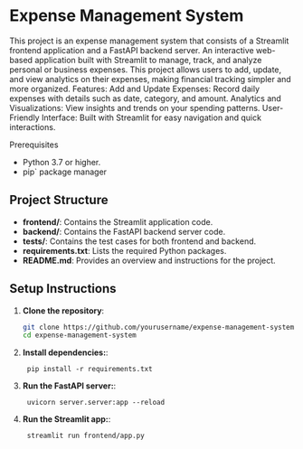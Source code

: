 # Expense Management System

This project is an expense management system that consists of a Streamlit frontend application and a FastAPI backend server.
An interactive web-based application built with Streamlit to manage, track, and analyze personal or business expenses. This project allows users to add, update, and view analytics on their expenses, making financial tracking simpler and more organized.
Features:
Add and Update Expenses: Record daily expenses with details such as date, category, and amount.
Analytics and Visualizations: View insights and trends on your spending patterns.
User-Friendly Interface: Built with Streamlit for easy navigation and quick interactions.

Prerequisites

- Python 3.7 or higher. 
- pip` package manager

## Project Structure

- **frontend/**: Contains the Streamlit application code.
- **backend/**: Contains the FastAPI backend server code.
- **tests/**: Contains the test cases for both frontend and backend.
- **requirements.txt**: Lists the required Python packages.
- **README.md**: Provides an overview and instructions for the project.


## Setup Instructions

1. **Clone the repository**:
   ```bash
   git clone https://github.com/yourusername/expense-management-system.git
   cd expense-management-system
   ```
1. **Install dependencies:**:   
   ```commandline
    pip install -r requirements.txt
   ```
1. **Run the FastAPI server:**:   
   ```commandline
    uvicorn server.server:app --reload
   ```
1. **Run the Streamlit app:**:   
   ```commandline
    streamlit run frontend/app.py
   ```
